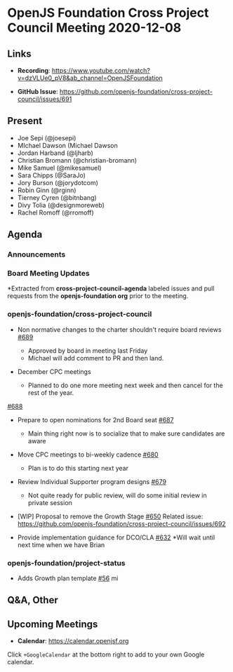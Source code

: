 # OpenJS Foundation Cross Project Council Meeting 2020-12-08

## Links

* **Recording**: https://www.youtube.com/watch?v=dzVLUe0_pV8&ab_channel=OpenJSFoundation

* **GitHub Issue**: https://github.com/openjs-foundation/cross-project-council/issues/691

## Present

* Joe Sepi (@joesepi)
* MIchael Dawson (Michael Dawson 
* Jordan Harband (@ljharb)
* Christian Bromann (@christian-bromann)
* Mike Samuel (@mikesamuel)
* Sara Chipps (@SaraJo)
* Jory Burson (@jorydotcom)
* Robin Ginn (@rginn)
* Tierney Cyren (@bitnbang)
* Divy Tolia (@designmoreweb)
* Rachel Romoff (@rromoff)


## Agenda

### Announcements

### Board Meeting Updates
 
*Extracted from **cross-project-council-agenda** labeled issues and pull requests from the **openjs-foundation org** prior to the meeting.

### openjs-foundation/cross-project-council

* Non normative changes to the charter shouldn't require board reviews [#689](https://github.com/openjs-foundation/cross-project-council/issues/689)
  * Approved by board in meeting last Friday
  * Michael will add comment to PR and then land.

* December CPC meetings 
  * Planned to do one more meeting next week and then cancel for the rest of the year.

[#688](https://github.com/openjs-foundation/cross-project-council/issues/688)

* Prepare to open nominations for 2nd Board seat [#687](https://github.com/openjs-foundation/cross-project-council/issues/687)
  * Main thing right now is to socialize that to make sure candidates are aware

* Move CPC meetings to bi-weekly cadence [#680](https://github.com/openjs-foundation/cross-project-council/issues/680)
  * Plan is to do this starting next year

* Review Individual Supporter program designs [#679](https://github.com/openjs-foundation/cross-project-council/issues/679)
  * Not quite ready for public review, will do some initial review in private session

* \[WIP\] Proposal to remove the Growth Stage [#650](https://github.com/openjs-foundation/cross-project-council/pull/650)
Related issue: https://github.com/openjs-foundation/cross-project-council/issues/692


* Provide implementation guidance for DCO/CLA [#632](https://github.com/openjs-foundation/cross-project-council/issues/632)
  *Will wait until next time when we have Brian


### openjs-foundation/project-status

* Adds Growth plan template [#56](https://github.com/openjs-foundation/project-status/pull/56)
mi

## Q&A, Other

## Upcoming Meetings

* **Calendar**: https://calendar.openjsf.org

Click `+GoogleCalendar` at the bottom right to add to your own Google calendar.
